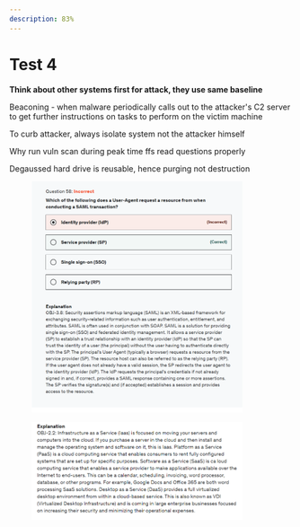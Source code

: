 ```yaml
---
description: 83%
---
```


# Test 4

**Think about other systems first for attack, they use same baseline**

Beaconing - when malware periodically calls out to the attacker's C2 server to get further instructions on tasks to perform on the victim machine

To curb attacker, always isolate system not the attacker himself

Why run vuln scan during peak time ffs read questions properly

Degaussed hard drive is reusable, hence purging not destruction

<div align="left">

<figure><img src="../../.gitbook/assets/image (4) (1).png" alt="" width="375"><figcaption></figcaption></figure>

</div>

<div align="left">

<figure><img src="../../.gitbook/assets/image (5) (1).png" alt="" width="375"><figcaption></figcaption></figure>

</div>
